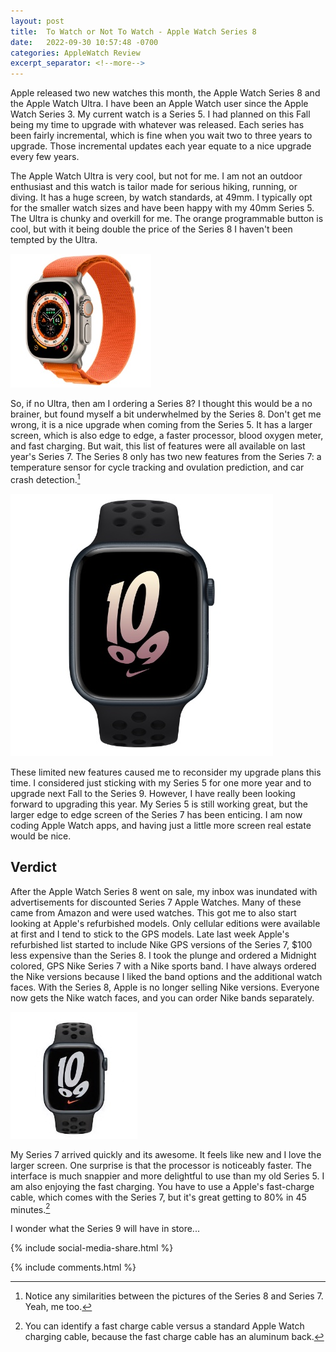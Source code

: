```yaml
---
layout: post
title:  To Watch or Not To Watch - Apple Watch Series 8
date:   2022-09-30 10:57:48 -0700
categories: AppleWatch Review
excerpt_separator: <!--more-->
---
```


Apple released two new watches this month, the Apple Watch Series 8 and the Apple Watch Ultra. I have been an Apple Watch user since the Apple Watch Series 3. My current watch is a Series 5. I had planned on this Fall being my time to upgrade with whatever was released. Each series has been fairly incremental, which is fine when you wait two to three years to upgrade. Those incremental updates each year equate to a nice upgrade every few years. 

<!--more--> The Apple Watch Ultra is very cool, but not for me. I am not an outdoor enthusiast and this watch is tailor made for serious hiking, running, or diving. It has a huge screen, by watch standards, at 49mm. I typically opt for the smaller watch sizes and have been happy with my 40mm Series 5. The Ultra is chunky and overkill for me. The orange programmable button is cool, but with it being double the price of the Series 8 I haven't been tempted by the Ultra. 

![Apple Watch Ultra][image-1]

So, if no Ultra, then am I ordering a Series 8? I thought this would be a no brainer, but found myself a bit underwhelmed by the Series 8. Don't get me wrong, it is a nice upgrade when coming from the Series 5. It has a larger screen, which is also edge to edge, a faster processor, blood oxygen meter, and fast charging. But wait, this list of features were all available on last year's Series 7. The Series 8 only has two new features from the Series 7: a temperature sensor for cycle tracking and ovulation prediction, and car crash detection.[^1]

![Apple Watch Series 8][image-2]

These limited new features caused me to reconsider my upgrade plans this time. I considered just sticking with my Series 5 for one more year and to upgrade next Fall to the Series 9. However, I have really been looking forward to upgrading this year. My Series 5 is still working great, but the larger edge to edge screen of the Series 7 has been enticing. I am now coding Apple Watch apps, and having just a little more screen real estate would be nice. 

## Verdict

After the Apple Watch Series 8 went on sale, my inbox was inundated with advertisements for discounted Series 7 Apple Watches. Many of these came from Amazon and were used watches. This got me to also start looking at Apple's refurbished models. Only cellular editions were available at first and I tend to stick to the GPS models. Late last week Apple's refurbished list started to include Nike GPS versions of the Series 7, $100 less expensive than the Series 8. I took the plunge and ordered a Midnight colored, GPS Nike Series 7 with a Nike sports band. I have always ordered the Nike versions because I liked the band options and the additional watch faces. With the Series 8, Apple is no longer selling Nike versions. Everyone now gets the Nike watch faces, and you can order Nike bands separately. 

![Apple Watch Series 7][image-3]

My Series 7 arrived quickly and its awesome. It feels like new and I love the larger screen. One surprise is that the processor is noticeably faster. The interface is much snappier and more delightful to use than my old Series 5. I am also enjoying the fast charging. You have to use a Apple's fast-charge cable, which comes with the Series 7, but it's great getting to 80% in 45 minutes.[^2]

I wonder what the Series 9 will have in store...

{% include social-media-share.html %}


[^1]:   Notice any similarities between the pictures of the Series 8 and Series 7. Yeah, me too.  
[^2]: You can identify a fast charge cable versus a standard Apple Watch charging cable, because the fast charge cable has an aluminum back.   

[image-1]: /assets/apple-watch-ultra.jpg
[image-2]: /assets/apple-watch-series-8.jpg
[image-3]: /assets/apple-watch-series-7.jpg



{% include comments.html %}